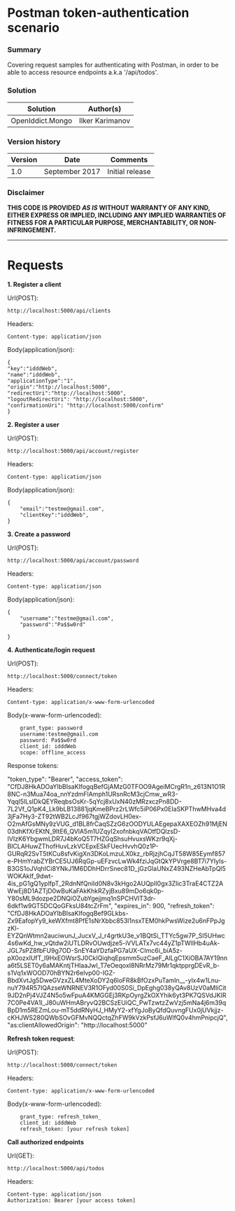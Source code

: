 # Postman token-authentication scenario #

### Summary ###

Covering request samples for authenticating with Postman, in order to be able to access resource endpoints a.k.a '/api/todos'.

### Solution ###
Solution | Author(s)
---------|----------
OpenIddict.Mongo | Ilker Karimanov

### Version history ###
Version  | Date | Comments
---------| -----| --------
1.0  | September 2017 | Initial release

### Disclaimer ###
**THIS CODE IS PROVIDED *AS IS* WITHOUT WARRANTY OF ANY KIND, EITHER EXPRESS OR IMPLIED, INCLUDING ANY IMPLIED WARRANTIES OF FITNESS FOR A PARTICULAR PURPOSE, MERCHANTABILITY, OR NON-INFRINGEMENT.**


----------

# Requests #
**1. Register a client**

Url(POST): 

    http://localhost:5000/api/clients

Headers:

    Content-type: application/json

Body(application/json):

    {
    "key":"idddWeb",
    "name":"idddWeb",
    "applicationType":"1",
    "origin":"http://localhost:5000",
	"redirectUri":"http://localhost:5000",
	"logoutRedirectUri": "http://localhost:5000",
	"confirmationUri": "http://localhost:5000/confirm"
    } 

**2. Register a user**

Url(POST): 

    http://localhost:5000/api/account/register

Headers:

    Content-type: application/json

Body(application/json):

    {
	    "email":"testme@gmail.com",
	    "clientKey":"idddWeb",
    }

**3. Create a password**

Url(POST): 

    http://localhost:5000/api/account/password

Headers:

    Content-type: application/json

Body(application/json):

    {
	    "username":"testme@gmail.com",
	    "password":"Pa$$w0rd"
	
    }

**4. Authenticate/login request**

Url(POST): 

    http://localhost:5000/connect/token

Headers:

    Content-type: application/x-www-form-urlencoded

Body(x-www-form-urlencoded):

    
	    grant_type: password
	    username:testme@gmail.com
	    password: Pa$$w0rd
        client_id: idddWeb
        scope: offline_access

Response tokens:

  "token_type": "Bearer",
  "access_token": "CfDJ8HkADOaYlbBIsaKIfogqBefGjAMzG0TFOO9AgeiMCrgR1n_z613N1O1R8NC-n3Mua74oa_nnYzdmFlAmph1URsnRcM3cjCmw_wR3-YqqI5lLsIDkQEYReqbsOsKr-5qYcj8xUxN40zMRzxczPn8DD-7L2Vf_Q1pK4_Lk9bLB13881jqKmeBPrz2rLWfc5iP06Px0EIaSKPThwMHva4d3jFa7Hy3-ZT92tWB2LcJf967tgjWZdovLH0ex-O2mAfGsMNy9zVUG_d1BL8frCaqSZzG6zOODYULAEgepaXAXEOZh91MjEN03dhKfXrEKtN_9ItE6_QVlA5m1UZqyI2xofnbkqVAOtfDQlzsD-IVIzK6YbgwmLDR7J4bKoQ5T7HZGqShsuHvuxsWKzr9qXj-BlCLAHuwZThofHuvLzkVCEpxESkFUecHvvhQ0z1P-GURqR2SvT5tKCu8sfvKigXn3DKoLmzuLX0kz_rbRjzjhCqJT58W85Eymf857e-PHmYrabZYBrCE5UJ6RqGp-uEFzvcLwWk4fziJqGtQkYPVrge8BT7i7YIyIs-B3GS1oJVqhICi8YNkJ1M6DDhHDrrSnec81D_jGzGlaUNxZ493NZHeAbTpQl5WOKAkIf_9dwt-4is_pG1gQ1yplfpT_2RdnNfQniId0N8v3kHgo2AUQpIl0gx3Zlic3TraE4CTZ2AWwEj8D1AZTjD0wBuKaFAkKhkRZyjBxu89mDo6qk0p-Y80sML9dozpe2DNQiOZubYgejjmq1nSPCHVIT3dr-6dkf1w9GT5DCQoGFksU84tcZrFm",
  "expires_in": 900,
  "refresh_token": "CfDJ8HkADOaYlbBIsaKIfogqBef9GLkbs-Zx9EafopYy9_keWXfmt8PfE1sNrXbbc853l1nsxTEM0hkPwsWize2u6nFPpJgzKl-EYZQnWtmn2auciwunJ_JucxV_J_r4grtkU3e_v1BQtSi_TTYc5gw7P_Sl5UHwc4s6wKd_hw_vQtdw2iUTLDRvOUwdjze5-iVVLATx7vc44yZ1pTWlIHb4uAk-JGL7sPZ8fbFU9g7OD-SnEY4aYDzfaPG7aUX-CImc6i_biA5z-pX0ozxIUfT_l9HxEOWsrSJ0CkIQiqhqEpsmm5uzCaeF_AlLgC1XiOBA7AY19nna6t5LSET0y6aMAKntjTHIaaJwI_T7eOeqoxI8NRrMz79Mr1qktpprgDEvR_b-s1Vq1xWOOD70hBYN2r6elvp00-IGZ-BbdXvtJg5DweGVzxZL4MteXoDY2q6loFR8kBfOzxPuTamIn__-ylx4w1Lnu-nuY794R57IQAzseWNRNEV3R1OFyd00S0Si_DpEghg038yQAv8UzV0aMliCit9JD2nPj4VJZ4N5o5wFpuA4KMGGEj3RKpOyrgZkOXYhik6yt3PK7QSVdJKIR7C0Pe4VA1l_J80uWHmABryvQ2BCSzEUiQC_PwTzwtzZwVzj5mNa4j6m39qBpD1m5REZmLou-mT5ddRNyHJ_HMyY2-xfYgJoByQfdQuvngFUx0jUVkjjz-cKHJWS280QWbSOvGFMvNQQctqZhFW9kVzkPsfJ6uWlfQ0v4hmPnipcjQ",
  "as:clientAllowedOrigin": "http://localhost:5000"   

**Refresh token request**: 

Url(POST): 

    http://localhost:5000/connect/token

Headers:

    Content-type: application/x-www-form-urlencoded

Body(x-www-form-urlencoded):

    
	    grant_type: refresh_token_
	    client_id: idddWeb
        refresh_token: [your refresh token]
**Call authorized endpoints**

Url(GET): 

    http://localhost:5000/api/todos

Headers:

    Content-type: application/json
    Authorization: Bearer [your access token]







